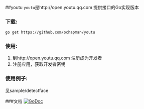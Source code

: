 ##youtu
`youtu`是http://open.youtu.qq.com 提供接口的Go实现版本


### 下载:

```bash
go get https://github.com/ochapman/youtu
```

### 使用:
1. 到http://open.youtu.qq.com 注册成为开发者
2. 注册应用，获取开发者密钥

### 使用例子:
见sample/detectface


###文档
[![GoDoc](https://godoc.org/github.com/ochapman/youtu?status.svg)](https://godoc.org/github.com/ochapman/youtu)

